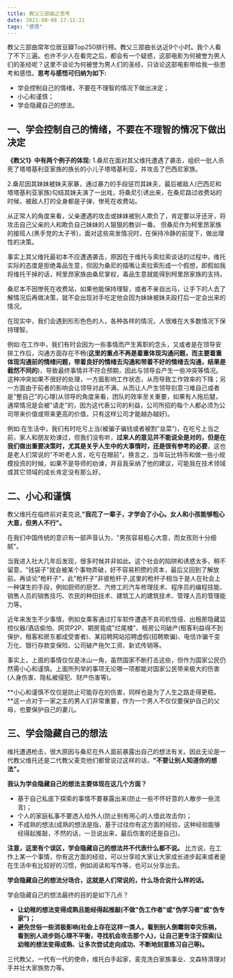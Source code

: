 ```yaml
---
title: 教父三部曲之思考
date: 2021-08-08 17:11:21
tags: "感悟"
---
```

教父三部曲常年位居豆瓣Top250排行榜。教父三部曲长达近9个小时。我个人看了不下三遍。也许不少人在看完之后，都会有一个疑惑，这部电影为何被誉为男人们的圣经呢？这里不谈论为何被誉为男人们的圣经，只谈论这部电影带给我一些思考和感悟。**思考与感悟可归纳为如下:**
<!--more-->

- 学会控制自己的情绪，不要在不理智的情况下做出决定；
- 小心和谨慎；
- 学会隐藏自己的想法。

## 一、学会控制自己的情绪，不要在不理智的情况下做出决定
**《教父1》中有两个例子的体现:**
1.桑尼在面对其父维托遭遇了袭击，组织一批人杀死了塔塔基利亚家族的族长的小儿子塔塔基利亚，并攻击了巴西尼家族。

2.桑尼因其妹妹被妹夫家暴，通过暴力的手段惩罚其妹夫，最后被敌人(巴西尼和塔塔基利亚家族)勾结其妹夫演了一出戏，将桑尼引诱出来，在桑尼路过收费站的时候，被敌人打的全身都是子弹，惨死在收费站。

从正常人的角度来看，父亲遭遇的攻击或妹妹被别人欺负了，肯定要以牙还牙，将攻击自己父亲的人和欺负自己妹妹的人狠狠的教训一番。
但桑尼作为柯里昂家族的接班人(黑手党的太子爷)，面对这些突发情况时，在保持冷静的前提下，做出理性的决策。

事实上其父维托最初本不应遭遇袭击，原因在于维托与索拉索谈话的过程中，维托实际的态度是拒绝毒品生意，但因为桑尼的插嘴让索拉索形成一个假想，即假如我将维托干掉的话，柯里昂家族由桑尼掌权，毒品生意就能得到柯里昂家族的支持。

桑尼本不因惨死在收费站，如果他能保持理智，或者不亲自出马，让手下的人去了解情况后再做决策，就不会出现对手吃定他会因为妹妹被妹夫殴打后一定会出来的情况。

在现实中，我们会遇到形形色色的人，各种各样的情况，人很难在大多数情况下保持理智。

例如:在工作中，我们有时会因为一些事情而产生离职的念头，又或者是在领导安排工作后，沟通方面存在不畅(**这里的重点不再是着重体现沟通问题，而主要着重体现沟通前的情绪问题，带着良好的情绪去沟通和带着不好的情绪去沟通，结果是截然不同的**)，导致最终事情并不符合预期，因此与领导会产生一些冲突等情况。这种冲突如果不很好的处理，一方面影响工作状态，从而导致工作效率的下降；另一方面由于前者的影响会让领导对此不满，从而让人产生领导刻意刁难自己或者是"整自己"的心理(从领导的角度来看，团队的效率至关重要，如果有人拖后腿，通常情况是会被"请走"的，因为这代表公司的利益，公司所招的每个人都必须为公司带来价值或带来更高的价值，只有这样公司才能越办越好)。

例如:在生活中，我们有时吃亏上当(被骗子骗钱或者被割"韭菜")，在吃亏上当之前，家人和朋友劝谏过，但我们没有听，**过来人的意见并不能说全是对的，但是在我们做出重要决策时，尤其是关乎人生中的大事情时，还是很有参考的必要**，这也是老人们常说的"不听老人言，吃亏在眼前"。换言之，当年玩比特币和做一些小规模投资的时候，如果不是导师的劝谏，并且我采纳了他的建议，可能我在技术领域或其它领域的成长肯定没有那么好。

## 二、小心和谨慎
教父维托在临终前对麦克说,**"我花了一辈子，才学会了小心。女人和小孩能够粗心大意，但男人不行"。**

在我们中国传统的意识有一部声音认为，"男孩容易粗心大意，而女孩则十分细腻"。

当我进入社大几年后发现，很多时候并非如此。这个社会的陷阱和诱惑太多，稍不留意，"钱袋子"就会被某个事物弄破，好不容易积攒的资本，最后又回到了解放前。再谈论"枪杆子"，此"枪杆子"非彼枪杆子,这里的枪杆子相当于是人在社会上一种谋生的手段，例如厨师的厨艺、汽修工的汽车修理技术、程序员的编程技能、销售人员的销售技巧、农民的种田技术、建筑工人的建筑技术、管理人员的管理能力等。

近年来发生不少事情，例如女乘客通过打车软件遭遇不良司机性侵、出租房隐藏监控仪器/酒店偷怕、网贷P2P、期房竟成"烂尾楼"、租房公司破产(租客利益得不到保护，租客和房东都成受害者)、某招聘网站招聘虚假(招聘欺骗)、电信诈骗千变万化、银行存款变保险、公司破产拖欠工资、新式传销等。

事实上，上面的事情仅仅是冰山一角，虽然国家不断打击这些，但作为国家公民仍然需小心和谨慎。上面所列举的事项无论哪一项都能对国家公民带来极大的伤害(人身伤害、隐私被侵犯、财产伤害等)。

**小心和谨慎不仅仅是防止可能存在的伤害，同样也是为了人生之路走得更稳。**这一点对于一家之主的男人们非常重要，作为一个男人不仅仅要保护自己的父母，也要保护自己的妻儿。

## 三、学会隐藏自己的想法
维托遭遇枪击，很大原因与桑尼在外人面前暴露出自己的想法有关。因此无论是一代教父维托还是二代教父麦克他们都曾说过这样的话，**"不要让别人知道你的想法"。**

**我认为学会隐藏自己的想法主要体现在这几个方面？**

- 基于自己私底下探索的事情不要暴露出来(防止一些不怀好意的人散步一些流言)；
- 个人的家庭私事不要透入给外人(防止别有用心的人借此攻击你)；
- 不成熟的想法(成熟的想法是指，基于过往你有这方面的经验，这种经验能够经得起推敲，不然的话，一旦说出来，最后伤害的还是自己)。

**注意，这里有个误区，学会隐藏自己的想法并不代表什么都不说。**
比方说，在工作上某一个事情，你有这方面的经验，可以分享给大家让大家成长进步起来或者是在生活中有比较好的习惯，例如阅读和写作等，也可以分享出去。

**学会隐藏自己的想法分场合，这就是人们常说的，什么场合说什么样的话。**

学会隐藏自己的想法最终的目的是如下几点？

- **让幼稚的想法变得成熟且能经得起推敲(不做"伪工作者"或"伪学习者"或"伪专家")；**
- **避免世俗一些消极影响(社会上存在这样一类人，看到别人倒霉则幸灾乐祸，看到别人进步则心理不平衡，寻找机会攻击那个人)，让自己更专注于探索(让幼稚的想法变得成熟、让多次尝试走向成功、不断地刻意练习自己等)。**

三代教父，一代有一代的使命，维托白手起家，麦克洗白家族事业、文森特清理对手并壮大家族势力等。